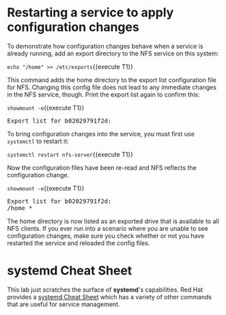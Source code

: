 # Restarting a service to apply configuration changes

To demonstrate how configuration changes behave when a service is already running,
add an export directory to the NFS service on this system:

`echo "/home" >> /etc/exports`{{execute T1}}

This command adds the home directory to the export list configuration file for
NFS. Changing this config file does not lead to any immediate changes in the
NFS service, though. Print the export list again to confirm this:

`showmount -e`{{execute T1}}

<pre class=file>
Export list for b02029791f2d:
</pre>

To bring configuration changes into the service, you must first use `systemctl`
to restart it:

`systemctl restart nfs-server`{{execute T1}}

Now the configuration files have been re-read and NFS reflects the
configuration change.

`showmount -e`{{execute T1}}

<pre class=file>
Export list for b02029791f2d:
/home *
</pre>

The home directory is now listed as an exported drive that is available to
all NFS clients. If you ever run into a scenario where you are unable to see
configuration changes, make sure you check whether or not you have restarted
the service and reloaded the config files.

# __systemd__ Cheat Sheet

This lab just scratches the surface of __systemd__'s capabilities. Red Hat provides a
[systemd Cheat Sheet](https://access.redhat.com/articles/systemd-cheat-sheet)
which has a variety of other commands that are useful for service management.
